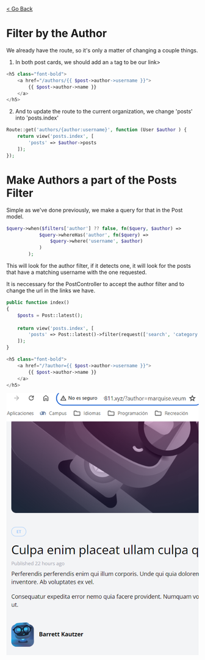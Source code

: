 [< Go Back](../README.md)

# Filter by the Author

We already have the route, so it's only a matter of changing a couple things.

1. In both post cards, we should add an `a` tag to be our link>

```php
<h5 class="font-bold">
    <a href="/authors/{{ $post->author->username }}">
        {{ $post->author->name }}
    </a>
</h5>
```

2. And to update the route to the current organization, we change 'posts' into 'posts.index'
```php
Route::get('authors/{author:username}', function (User $author ) {
    return view('posts.index', [
        'posts' => $author->posts
    ]);
});
```

# Make Authors a part of the Posts Filter

Simple as we've done previously, we make a query for that in the Post model.

```php
$query->when($filters['author'] ?? false, fn($query, $author) =>
            $query->whereHas('author', fn($query) =>
                $query->where('username', $author)
            )
        );
```

This will look for the author filter, if it detects one, it will look for the posts that have a matching username with the one requested.

It is neccessary for the PostController to accept the author filter and to change the url in the links we have.

```php
public function index()
{
    $posts = Post::latest();

    return view('posts.index', [
        'posts' => Post::latest()->filter(request(['search', 'category', 'author']))->get()
    ]);
}
```

```php
<h5 class="font-bold">
    <a href="/?author={{ $post->author->username }}">
        {{ $post->author->name }}
    </a>
</h5>
```

![browser image](./images/image02.png)